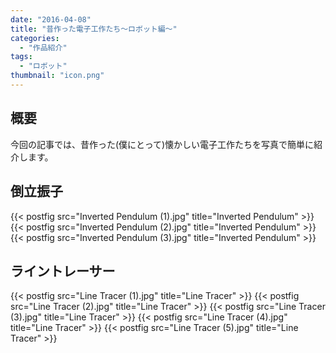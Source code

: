 ```yaml
---
date: "2016-04-08"
title: "昔作った電子工作たち～ロボット編～"
categories:
  - "作品紹介"
tags:
  - "ロボット"
thumbnail: "icon.png"
---
```


## 概要

今回の記事では、昔作った(僕にとって)懐かしい電子工作たちを写真で簡単に紹介します。
<!--more-->

## 倒立振子

{{< postfig src="Inverted Pendulum (1).jpg" title="Inverted Pendulum" >}}
{{< postfig src="Inverted Pendulum (2).jpg" title="Inverted Pendulum" >}}
{{< postfig src="Inverted Pendulum (3).jpg" title="Inverted Pendulum" >}}

## ライントレーサー

{{< postfig src="Line Tracer (1).jpg" title="Line Tracer" >}}
{{< postfig src="Line Tracer (2).jpg" title="Line Tracer" >}}
{{< postfig src="Line Tracer (3).jpg" title="Line Tracer" >}}
{{< postfig src="Line Tracer (4).jpg" title="Line Tracer" >}}
{{< postfig src="Line Tracer (5).jpg" title="Line Tracer" >}}
